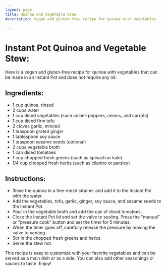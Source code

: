 ```yaml
---
layout: page
title: Quinoa and Vegetable Stew
description: Vegan and gluten-free recipe for quinoa with vegetables

---
```


# Instant Pot Quinoa and Vegetable Stew:

Here is a vegan and gluten-free recipe for quinoa with vegetables that can be made in an Instant Pot and does not require any oil:

## Ingredients:

- 1 cup quinoa, rinsed
- 2 cups water
- 1 cup diced vegetables (such as bell peppers, onions, and carrots)
- 1 cup diced firm tofu
- 2 cloves garlic, minced
- 1 teaspoon grated ginger
- 1 tablespoon soy sauce
- 1 teaspoon sesame seeds (optional)
- 2 cups vegetable broth
- 1 can diced tomatoes
- 1 cup chopped fresh greens (such as spinach or kale)
- 1/4 cup chopped fresh herbs (such as cilantro or parsley)

## Instructions:
 
 - Rinse the quinoa in a fine-mesh strainer and add it to the Instant Pot with the water.
 - Add the vegetables, tofu, garlic, ginger, soy sauce, and sesame seeds to the Instant Pot.
 - Pour in the vegetable broth and add the can of diced tomatoes. 
 - Close the Instant Pot lid and set the valve to sealing. Press the "manual" or "pressure cook" button and set the timer for 5 minutes.
 - When the timer goes off, carefully release the pressure by moving the valve to venting .
 - Stir in the chopped fresh greens and herbs. 
 - Serve the stew hot.

This recipe is easy to customize with your favorite vegetables and can be served as a main dish or as a side. You can also add other seasonings or sauces to taste. Enjoy!
